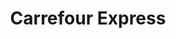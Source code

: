 ---
title: "Carrefour Express"
url: /ciudad-autonoma-de-buenos-aires/carrefour-express-ecuador/
shop: comodidad
---